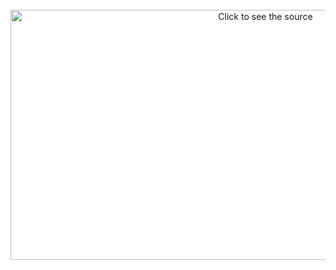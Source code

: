 <div align="center">
  <br>
    <img src="./github/content.svg" width="800" height="400" alt="Click to see the source">
  <br>
</div>
